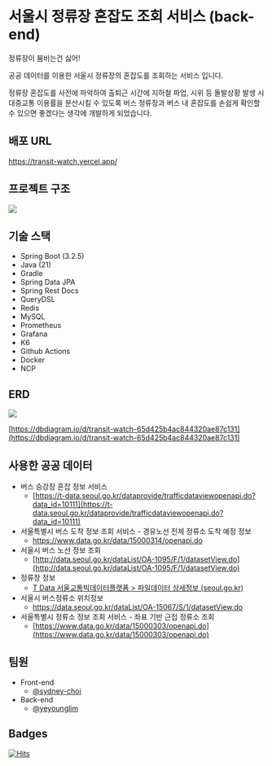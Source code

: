 # 서울시 정류장 혼잡도 조회 서비스 (back-end)
정류장이 붐비는건 싫어!

공공 데이터를 이용한 서울시 정류장의 혼잡도를 조회하는 서비스 입니다.

정류장 혼잡도를 사전에 파악하여 출퇴근 시간에 지하철 파업, 시위 등 돌발상황 발생 시 대중교통 이용률을 분산시킬 수 있도록 버스 정류장과 버스 내 혼잡도를 손쉽게 확인할 수 있으면 좋겠다는 생각에 개발하게 되었습니다.

## 배포 URL
https://transit-watch.vercel.app/

## 프로젝트 구조
![](https://i.imgur.com/Y8fa1V1.png)


## 기술 스택

- Spring Boot (3.2.5)
- Java (21)
- Gradle
- Spring Data JPA
- Spring Rest Docs
- QueryDSL
- Redis
- MySQL
- Prometheus 
- Grafana 
- K6
- Github Actions 
- Docker 
- NCP

## ERD 
![](https://i.imgur.com/7i3RRMK.png)

[https://dbdiagram.io/d/transit-watch-65d425b4ac844320ae87c131](https://dbdiagram.io/d/transit-watch-65d425b4ac844320ae87c131)


## 사용한 공공 데이터
- 버스 승강장 혼잡 정보 서비스
	- [https://t-data.seoul.go.kr/dataprovide/trafficdataviewopenapi.do?data_id=10111](https://t-data.seoul.go.kr/dataprovide/trafficdataviewopenapi.do?data_id=10111)
- 서울특별시 버스 도착 정보 조회 서비스 - 경유노선 전체 정류소 도착 예정 정보
	- https://www.data.go.kr/data/15000314/openapi.do
- 서울시 버스 노선 정보 조회
	- [http://data.seoul.go.kr/dataList/OA-1095/F/1/datasetView.do](http://data.seoul.go.kr/dataList/OA-1095/F/1/datasetView.do)
- 정류장 정보
	- [T Data 서울교통빅데이터플랫폼 > 파일데이터 상세정보 (seoul.go.kr)](https://t-data.seoul.go.kr/dataprovide/trafficdataviewfile.do?data_id=64)
- 서울시 버스정류소 위치정보
	- https://data.seoul.go.kr/dataList/OA-15067/S/1/datasetView.do 
- 서울특별시 정류소 정보 조회 서비스 - 좌표 기반 근접 정류소 조회
	- [https://www.data.go.kr/data/15000303/openapi.do](https://www.data.go.kr/data/15000303/openapi.do)

## 팀원
- Front-end
	- [@sydney-choi](https://github.com/sydney-choi)
- Back-end
	- [@yeyounglim](https://www.github.com/yeyounglim)


## Badges
[![Hits](https://hits.seeyoufarm.com/api/count/incr/badge.svg?url=https%3A%2F%2Fgithub.com%2Fgjbae1212%2Fhit-counter&count_bg=%2379C83D&title_bg=%23555555&icon=&icon_color=%23E7E7E7&title=hits&edge_flat=false)](https://hits.seeyoufarm.com)
